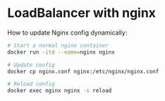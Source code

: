 # LoadBalancer with nginx

How to update Nginx config dynamically:

```sh
# Start a normal nginx container
docker run -itd --name=nginx nginx

# Update config
docker cp nginx.conf nginx:/etc/nginx/nginx.conf

# Reload config
docker exec nginx nginx -s reload
```
